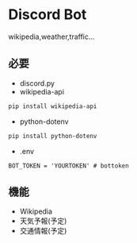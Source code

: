 # Discord Bot
wikipedia,weather,traffic...
## 必要
- discord.py
- wikipedia-api
```bash
pip install wikipedia-api
```
- python-dotenv
```bash
pip install python-dotenv
```
- .env
```.env
BOT_TOKEN = 'YOURTOKEN' # bottoken
```
## 機能
- Wikipedia
- 天気予報(予定)
- 交通情報(予定)